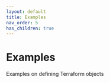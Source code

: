 ```yaml
---
layout: default
title: Examples
nav_order: 5
has_children: true
---
```


# Examples
Examples on defining Terraform objects